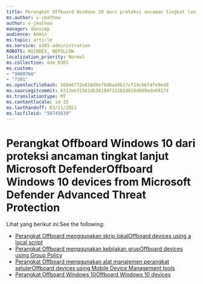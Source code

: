 ```yaml
---
title: Perangkat Offboard Windows 10 dari proteksi ancaman tingkat lanjut Microsoft Defender
ms.author: v-jmathew
author: v-jmathew
manager: dansimp
audience: Admin
ms.topic: article
ms.service: o365-administration
ROBOTS: NOINDEX, NOFOLLOW
localization_priority: Normal
ms.collection: Adm_O365
ms.custom:
- "9000760"
- "7391"
ms.openlocfilehash: 560e6772e810d9ef0d8aa9b17cf14cb6f4fe9ed8
ms.sourcegitcommit: 6312ee31561db36104f32282d019d069ede69174
ms.translationtype: MT
ms.contentlocale: id-ID
ms.lasthandoff: 03/11/2021
ms.locfileid: "50745639"
---
```

# <a name="offboard-windows-10-devices-from-microsoft-defender-advanced-threat-protection"></a><span data-ttu-id="8059a-102">Perangkat Offboard Windows 10 dari proteksi ancaman tingkat lanjut Microsoft Defender</span><span class="sxs-lookup"><span data-stu-id="8059a-102">Offboard Windows 10 devices from Microsoft Defender Advanced Threat Protection</span></span>

<span data-ttu-id="8059a-103">Lihat yang berikut ini:</span><span class="sxs-lookup"><span data-stu-id="8059a-103">See the following:</span></span>

- [<span data-ttu-id="8059a-104">Perangkat Offboard menggunakan skrip lokal</span><span class="sxs-lookup"><span data-stu-id="8059a-104">Offboard devices using a local script</span></span>](https://go.microsoft.com/fwlink/?linkid=2143465)
- [<span data-ttu-id="8059a-105">Perangkat Offboard menggunakan kebijakan grup</span><span class="sxs-lookup"><span data-stu-id="8059a-105">Offboard devices using Group Policy</span></span>](https://go.microsoft.com/fwlink/?linkid=2143632)
- [<span data-ttu-id="8059a-106">Perangkat Offboard menggunakan alat manajemen perangkat seluler</span><span class="sxs-lookup"><span data-stu-id="8059a-106">Offboard devices using Mobile Device Management tools</span></span>](https://go.microsoft.com/fwlink/?linkid=2143633)
- [<span data-ttu-id="8059a-107">Perangkat Offboard Windows 10</span><span class="sxs-lookup"><span data-stu-id="8059a-107">Offboard Windows 10 devices</span></span>](https://go.microsoft.com/fwlink/?linkid=2143629)
